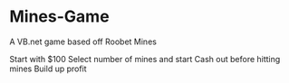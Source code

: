 # Mines-Game
A VB.net game based off Roobet Mines

Start with $100
Select number of mines and start
Cash out before hitting mines
Build up profit
